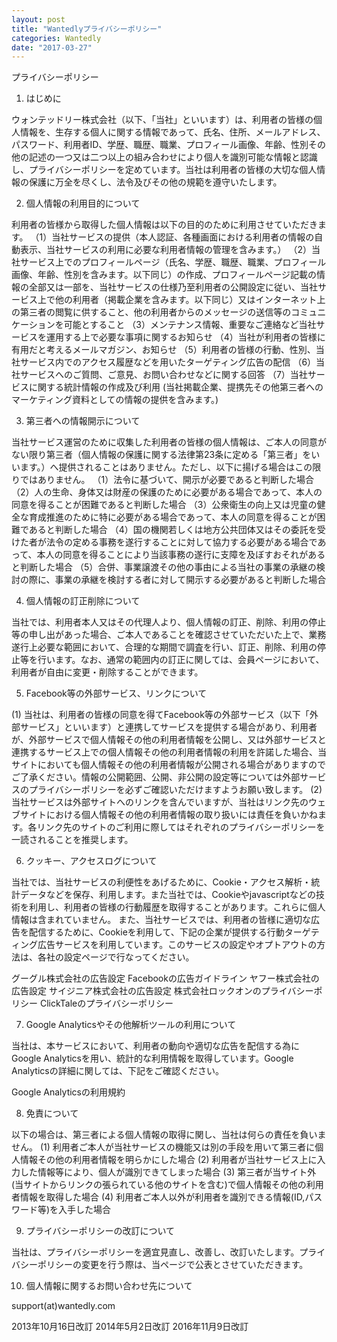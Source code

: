 ```yaml
---
layout: post
title: "Wantedlyプライバシーポリシー"
categories: Wantedly
date: "2017-03-27"
---
```


プライバシーポリシー

1. はじめに

ウォンテッドリー株式会社（以下、「当社」といいます）は、利用者の皆様の個人情報を、生存する個人に関する情報であって、氏名、住所、メールアドレス、パスワード、利用者ID、学歴、職歴、職業、プロフィール画像、年齢、性別その他の記述の一つ又は二つ以上の組み合わせにより個人を識別可能な情報と認識し、プライバシーポリシーを定めています。当社は利用者の皆様の大切な個人情報の保護に万全を尽くし、法令及びその他の規範を遵守いたします。

2. 個人情報の利用目的について

利用者の皆様から取得した個人情報は以下の目的のために利用させていただきます。
（1）当社サービスの提供（本人認証、各種画面における利用者の情報の自動表示、当社サービスの利用に必要な利用者情報の管理を含みます。）
（2）当社サービス上でのプロフィールページ（氏名、学歴、職歴、職業、プロフィール画像、年齢、性別を含みます。以下同じ）の作成、プロフィールページ記載の情報の全部又は一部を、当社サービスの仕様乃至利用者の公開設定に従い、当社サービス上で他の利用者（掲載企業を含みます。以下同じ）又はインターネット上の第三者の閲覧に供すること、他の利用者からのメッセージの送信等のコミュニケーションを可能とすること
（3）メンテナンス情報、重要なご連絡など当社サービスを運用する上で必要な事項に関するお知らせ
（4）当社が利用者の皆様に有用だと考えるメールマガジン、お知らせ
（5）利用者の皆様の行動、性別、当社サービス内でのアクセス履歴などを用いたターゲティング広告の配信
（6）当社サービスへのご質問、ご意見、お問い合わせなどに関する回答
（7）当社サービスに関する統計情報の作成及び利用 (当社掲載企業、提携先その他第三者へのマーケティング資料としての情報の提供を含みます。)

3. 第三者への情報開示について

当社サービス運営のために収集した利用者の皆様の個人情報は、ご本人の同意がない限り第三者（個人情報の保護に関する法律第23条に定める「第三者」をいいます。）へ提供されることはありません。ただし、以下に揚げる場合はこの限りではありません。
（1）法令に基づいて、開示が必要であると判断した場合
（2）人の生命、身体又は財産の保護のために必要がある場合であって、本人の同意を得ることが困難であると判断した場合
（3）公衆衛生の向上又は児童の健全な育成推進のために特に必要がある場合であって、本人の同意を得ることが困難であると判断した場合
（4）国の機関若しくは地方公共団体又はその委託を受けた者が法令の定める事務を遂行することに対して協力する必要がある場合であって、本人の同意を得ることにより当該事務の遂行に支障を及ぼすおそれがあると判断した場合
（5）合併、事業譲渡その他の事由による当社の事業の承継の検討の際に、事業の承継を検討する者に対して開示する必要があると判断した場合

4. 個人情報の訂正削除について

当社では、利用者本人又はその代理人より、個人情報の訂正、削除、利用の停止等の申し出があった場合、ご本人であることを確認させていただいた上で、業務遂行上必要な範囲において、合理的な期間で調査を行い、訂正、削除、利用の停止等を行います。なお、通常の範囲内の訂正に関しては、会員ページにおいて、利用者が自由に変更・削除することができます。

5. Facebook等の外部サービス、リンクについて

(1) 当社は、利用者の皆様の同意を得てFacebook等の外部サービス（以下「外部サービス」といいます）と連携してサービスを提供する場合があり、利用者が、外部サービスで個人情報その他の利用者情報を公開し、又は外部サービスと連携するサービス上での個人情報その他の利用者情報の利用を許諾した場合、当サイトにおいても個人情報その他の利用者情報が公開される場合がありますのでご了承ください。情報の公開範囲、公開、非公開の設定等については外部サービスのプライバシーポリシーを必ずご確認いただけますようお願い致します。
(2) 当社サービスは外部サイトへのリンクを含んでいますが、当社はリンク先のウェブサイトにおける個人情報その他の利用者情報の取り扱いには責任を負いかねます。各リンク先のサイトのご利用に際してはそれぞれのプライバシーポリシーを一読されることを推奨します。

6. クッキー、アクセスログについて

当社では、当社サービスの利便性をあげるために、Cookie・アクセス解析・統計データなどを保存、利用します。また当社では、Cookieやjavascriptなどの技術を利用し、利用者の皆様の行動履歴を取得することがあります。これらに個人情報は含まれていません。
また、当社サービスでは、利用者の皆様に適切な広告を配信するために、Cookieを利用して、下記の企業が提供する行動ターゲティング広告サービスを利用しています。このサービスの設定やオプトアウトの方法は、各社の設定ページで行なってください。

グーグル株式会社の広告設定
Facebookの広告ガイドライン
ヤフー株式会社の広告設定
サイジニア株式会社の広告設定
株式会社ロックオンのプライバシーポリシー
ClickTaleのプライバシーポリシー

7. Google Analyticsやその他解析ツールの利用について

当社は、本サービスにおいて、利用者の動向や適切な広告を配信する為にGoogle Analyticsを用い、統計的な利用情報を取得しています。Google Analyticsの詳細に関しては、下記をご確認ください。

Google Analyticsの利用規約

8. 免責について

以下の場合は、第三者による個人情報の取得に関し、当社は何らの責任を負いません。
(1) 利用者ご本人が当社サービスの機能又は別の手段を用いて第三者に個人情報その他の利用者情報を明らかにした場合
(2) 利用者が当社サービス上に入力した情報等により、個人が識別できてしまった場合
(3) 第三者が当サイト外(当サイトからリンクの張られている他のサイトを含む)で個人情報その他の利用者情報を取得した場合
(4) 利用者ご本人以外が利用者を識別できる情報(ID,パスワード等)を入手した場合

9. プライバシーポリシーの改訂について

当社は、プライバシーポリシーを適宜見直し、改善し、改訂いたします。プライバシーポリシーの変更を行う際は、当ページで公表とさせていただきます。

10. 個人情報に関するお問い合わせ先について

support(at)wantedly.com

2013年10月16日改訂
2014年5月2日改訂
2016年11月9日改訂
